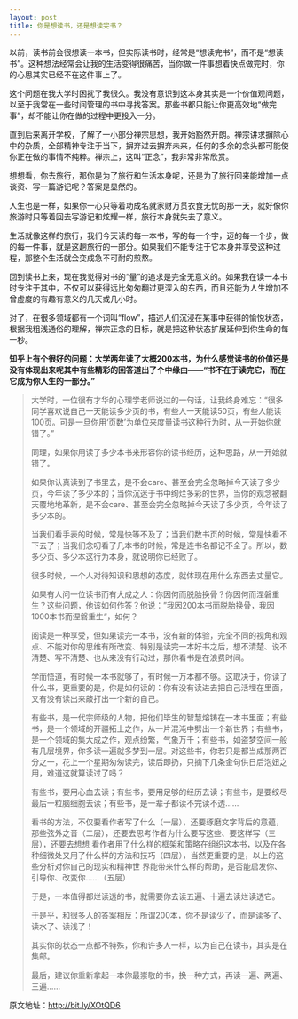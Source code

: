 ```yaml
---
layout: post
title: 你是想读书，还是想读完书？
---
```

以前，读书前会很想读一本书，但实际读书时，经常是“想读完书”，而不是“想读书”。这种想法经常会让我的生活变得很痛苦，当你做一件事想着快点做完时，你的心思其实已经不在这件事上了。

这个问题在我大学时困扰了我很久。我没有意识到这本身其实是一个价值观问题，以至于我常在一些时间管理的书中寻找答案。那些书都只能让你更高效地“做完事”，却不能让你在做的过程中更投入一分。

直到后来离开学校，了解了一小部分禅宗思想，我开始豁然开朗。禅宗讲求摒除心中的杂质，全部精神专注于当下，摒弃过去摒弃未来，任何的多余的念头都可能使你正在做的事情不纯粹。禅宗上，这叫“正念”，我非常非常欣赏。

想想看，你去旅行，那你是为了旅行和生活本身呢，还是为了旅行回来能增加一点谈资、写一篇游记呢？答案是显然的。

人生也是一样，如果你一心只等着功成名就家财万贯衣食无忧的那一天，就好像你旅游时只等着回去写游记和炫耀一样，旅行本身就失去了意义。

生活就像这样的旅行，我们今天读的每一本书，写的每一个字，迈的每一个步，做的每一件事，就是这趟旅行的一部分。如果我们不能专注于它本身并享受这种过程，那整个生活就会变成急不可耐的煎熬。

回到读书上来，现在我觉得对书的“量”的追求是完全无意义的。如果我在读一本书时专注于其中，不仅可以获得远比匆匆翻过更深入的东西，而且还能为人生增加不曾虚度的有趣有意义的几天或几小时。

对了，在很多领域都有一个词叫“flow”，描述人们沉浸在某事中获得的愉悦状态，根据我粗浅通俗的理解，禅宗正念的目标，就是把这种状态扩展延伸到你生命的每一秒。

**知乎上有个很好的问题：大学两年读了大概200本书，为什么感觉读书的价值还是没有体现出来呢其中有些精彩的回答道出了个中缘由——“书不在于读完它，而在它成为你人生的一部分。”**

>大学时，一位很有才华的心理学老师说过的一句话，让我终身难忘：“很多同学喜欢说自己一天能读多少页的书，有些人一天能读50页，有些人能读100页。可是一旦你用‘页数’为单位来度量读书这种行为时，从一开始你就错了。”
>
>同理，如果你用读了多少本书来形容你的读书经历，这种思路，从一开始就错了。
>
>如果你认真读到了书里去，是不会care、甚至会完全忽略掉今天读了多少页，今年读了多少本的；当你沉迷于书中绚烂多彩的世界，当你的观念被翻天覆地地革新，是不会care、甚至会完全忽略掉今天读了多少页，今年读了多少本的。
>
>当我们看手表的时候，常是快等不及了；当我们数书页的时候，常是快看不下去了；当我们念叨看了几本书的时候，常是连书名都记不全了。所以，数多少页、多少本这行为本身，就说明你已经败了。
>
>很多时候，一个人对待知识和思想的态度，就体现在用什么东西去丈量它。
>
>如果有人问一位读书而有大成之人：你因何而脱胎换骨？你因何而涅磐重生？这些问题，他该如何作答？他说：”我因200本书而脱胎换骨，我因1000本书而涅磐重生“，如何？
>
>阅读是一种享受，但如果读完一本书，没有新的体验，完全不同的视角和观点、不能对你的思维有所改变、特别是读完一本好书之后，想不清楚、说不清楚、写不清楚、也从来没有行动过，那你看书是在浪费时间。
>
>学而悟道，有时候一本书就够了，有时候一万本都不够。这取决于，你读了什么书，更重要的是，你是如何读的：你有没有读进去把自己活埋在里面，又有没有读出来敲打出一个新的自己。
>
>有些书，是一代宗师级的人物，把他们毕生的智慧熔铸在一本书里面；有些书，是一个领域的开疆拓土之作，从一片混沌中劈出一个新世界；有些书，是一个领域的集大成之作，观点纷繁，气象万千；有些书，如盗梦空间一般有几层境界，你多读一遍就多梦到一层。对这些书，你若只是都当成那两百分之一，花上一个星期匆匆读完，读后即扔，只摘下几条金句供日后泡妞之用，难道这就算读过了吗？
>
>有些书，要用心血去读；有些书，要用足够的经历去读；有些书，是要绞尽最后一粒脑细胞去读；有些书，是一辈子都读不完读不透……
>
>看书的方法，不仅要看作者写了什么（一层），还要琢磨文字背后的意蕴，那些弦外之音（二层），还要去思考作者为什么要写这些、要这样写（三层），还要去想想 看作者用了什么样的框架和策略在组织这本书，以及在各种细微处又用了什么样的方法和技巧（四层），当然更重要的是，以上的这些分析对你自己的现实和精神世 界能带来什么样的帮助，是否能启发你、引导你、改变你……（五层）
>
>于是，一本值得都烂读透的书，就需要你去读五遍、十遍去读烂读透它。
>
>于是乎，和很多人的答案相反：所谓200本，你不是读少了，而是读多了、读水了、读浅了！
>
>其实你的状态一点都不特殊，你和许多人一样，以为自己在读书，其实是在集邮。
>
>最后，建议你重新拿起一本你最崇敬的书，换一种方式，再读一遍、两遍、三遍……

原文地址：http://bit.ly/XOtQD6
